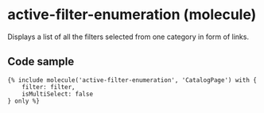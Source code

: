 # active-filter-enumeration (molecule)

Displays a list of all the filters selected from one category in form of links.

## Code sample

```
{% include molecule('active-filter-enumeration', 'CatalogPage') with {
    filter: filter,
    isMultiSelect: false
} only %}
```
